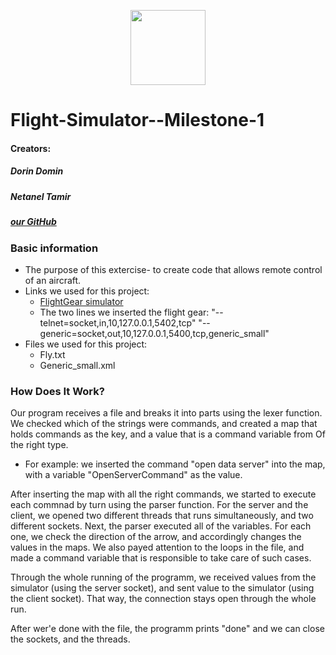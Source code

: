  <p align="center">
 <img src="https://user-images.githubusercontent.com/58748407/138861103-662cd857-a202-440f-aac0-4947f771d077.png" width="120" height="120">
</p>

# Flight-Simulator--Milestone-1

#### Creators: 
##### Dorin Domin
##### Netanel Tamir

#####  [our GitHub](https://github.com/DorinDomin/-Flight-Simulator--Milestone-1)

### **Basic information**
* The purpose of this extercise- to create code that allows remote control of an aircraft.
* Links we used for this project:
  - [FlightGear simulator](https://www.flightgear.org/)
  - The two lines we inserted the flight gear: "--telnet=socket,in,10,127.0.0.1,5402,tcp" "--generic=socket,out,10,127.0.0.1,5400,tcp,generic_small"
* Files we used for this project:
  - Fly.txt
  - Generic_small.xml

### **How Does It Work?**
Our program receives a file and breaks it into parts using the lexer function. We checked which of the strings were commands, and created a map that holds commands as the key, and a value that is a command variable from Of the right type.

* For example: we inserted the command "open data server" into the map, with a variable "OpenServerCommand" as the value.

After inserting the map with all the right commands, we started to execute each commnad by turn using the parser function. For the server and the client, we opened two different threads that runs simultaneously, and two different sockets. Next, the parser executed all of the variables. For each one, we check the direction of the arrow, and accordingly changes the values in the maps. We also payed attention to the loops in the file, and made a command variable that is responsible to take care of such cases.

Through the whole running of the programm, we received values from the simulator (using the server socket), and sent value to the simulator (using the client socket). That way, the connection stays open through the whole run.

After wer'e done with the file, the programm prints "done" and we can close the sockets, and the threads.



